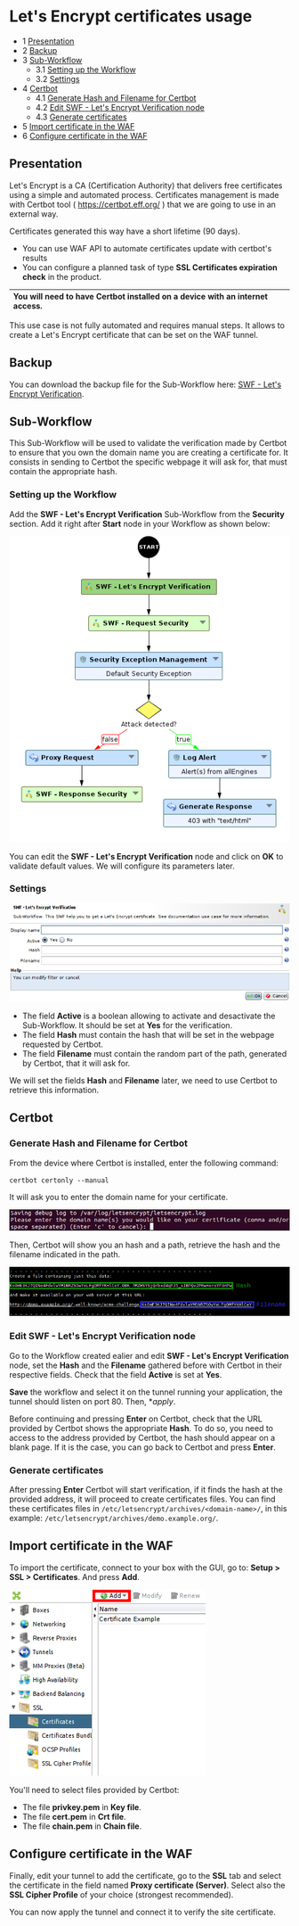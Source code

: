 Let's Encrypt certificates usage
================================

* 1 [Presentation](#presentation)
* 2 [Backup](#backup)
* 3 [Sub-Workflow](#sub-workflow)
    * 3.1 [Setting up the Workflow](#setting-up-the-workflow)
    * 3.2 [Settings](#settings)
* 4 [Certbot](#certbot)
    * 4.1 [Generate Hash and Filename for Certbot](#generate-hash-and-filename-for-certbot)
    * 4.2 [Edit SWF - Let's Encrypt Verification node](#edit-swf-lets-encrypt-verification-node)
    * 4.3 [Generate certificates](#generate-certificates)
* 5 [Import certificate in the WAF](#import-certificate-in-the-waf)
* 6 [Configure certificate in the WAF](#configure-certificate-in-the-waf)

Presentation
------------

Let's Encrypt is a CA (Certification Authority) that delivers free certificates using a simple and automated process. Certificates management is made with Certbot tool ( https://certbot.eff.org/ ) that we are going to use in an external way.

Certificates generated this way have a short lifetime (90 days).
* You can use WAF API to automate certificates update with certbot's results 
* You can configure a planned task of type **SSL Certificates expiration check** in the product.

|You will need to have Certbot installed on a device with an internet access.|
|:---------------------------------------------------------------------------|

This use case is not fully automated and requires manual steps. It allows to create a Let's Encrypt certificate that can be set on the WAF tunnel.

Backup
------

You can download the backup file for the Sub-Workflow here: [SWF - Let's Encrypt Verification](./backup/SWF%20-%20Let's%20Encrypt%20Verification.backup).

Sub-Workflow
------------

This Sub-Workflow will be used to validate the verification made by Certbot to ensure that you own the domain name you are creating a certificate for. It consists in sending to Certbot the specific webpage it will ask for, that must contain the appropriate hash.

### Setting up the Workflow

Add the **SWF - Let's Encrypt Verification** Sub-Workflow from the **Security** section. Add it right after **Start** node in your Workflow as shown below:

![](./attachments/swf_usage.png)

You can edit the **SWF - Let's Encrypt Verification** node and click on **OK** to validate default values. We will configure its parameters later.

### Settings

![](./attachments/swf_settings.png)

* The field **Active** is a boolean allowing to activate and desactivate the Sub-Workflow. It should be set at **Yes** for the verification.
* The field **Hash** must contain the hash that will be set in the webpage requested by Certbot.
* The field **Filename** must contain the random part of the path, generated by Certbot, that it will ask for.

We will set the fields **Hash** and **Filename** later, we need to use Certbot to retrieve this information.

Certbot
-------

### Generate Hash and Filename for Certbot

From the device where Certbot is installed, enter the following command:

```
certbot certonly --manual
```

It will ask you to enter the domain name for your certificate.

![](./attachments/certbot1.png)

Then, Certbot will show you an hash and a path, retrieve the hash and the filename indicated in the path.

![](./attachments/certbot2.png)

### Edit SWF - Let's Encrypt Verification node

Go to the Workflow created ealier and edit **SWF - Let's Encrypt Verification** node, set the **Hash** and the **Filename** gathered before with Certbot in their respective fields. Check that the field **Active** is set at **Yes**. 

**Save** the workflow and select it on the tunnel running your application, the tunnel should listen on port 80. Then, **apply*.

Before continuing and pressing **Enter** on Certbot, check that the URL provided by Certbot shows the appropriate **Hash**. To do so, you need to access to the address provided by Certbot, the hash should appear on a blank page. If it is the case, you can go back to Certbot and press **Enter**.

### Generate certificates

After pressing **Enter** Certbot will start verification, if it finds the hash at the provided address, it will proceed to create certificates files. You can find these certificates files in `/etc/letsencrypt/archives/<domain-name>/`, in this example: `/etc/letsencrypt/archives/demo.example.org/`.

Import certificate in the WAF
-----------------------------

To import the certificate, connect to your box with the GUI, go to: **Setup > SSL > Certificates**. And press **Add**.

![](./attachments/add_cert.png)

You'll need to select files provided by Certbot:

* The file **privkey.pem** in **Key file**.
* The file **cert.pem** in **Crt file**.
* The file **chain.pem** in **Chain file**.

Configure certificate in the WAF
--------------------------------

Finally, edit your tunnel to add the certificate, go to the **SSL** tab and select the certificate in the field named **Proxy certificate (Server)**. Select also the **SSL Cipher Profile** of your choice (strongest recommended).

You can now apply the tunnel and connect it to verify the site certificate.


